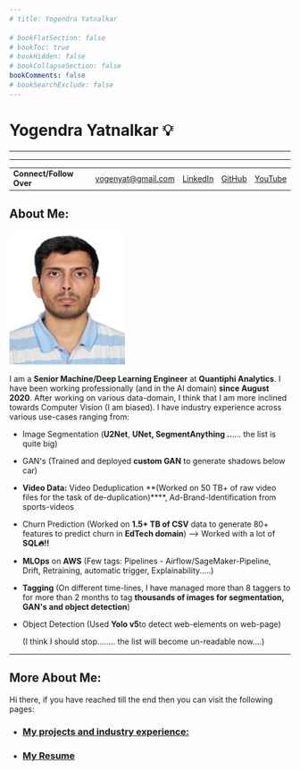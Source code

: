 ```yaml
---
# title: Yogendra Yatnalkar

# bookFlatSection: false
# bookToc: true
# bookHidden: false
# bookCollapseSection: false
bookComments: false
# bookSearchExclude: false
---
```


# Yogendra Yatnalkar 💡

---

---

||||| |
|-- | -- | -- | -- | -- |
| **Connect/Follow Over** | yogenyat@gmail.com | [LinkedIn](https://www.linkedin.com/in/yogendra-yatnalkar-2477b3148/) | [GitHub](https://github.com/yogendra-yatnalkar) | [YouTube](https://www.youtube.com/channel/UCBv-Hg0vmSRdiUSlWDbcTTg) |

## About Me:

![](index/dbe15eb43570e14c754478fe250f1003a321be0c.jpg)

I am a **Senior Machine/Deep Learning Engineer** at **Quantiphi Analytics**. I have been working professionally (and in the AI domain) **since August 2020**. After working on various data-domain, I think that I am more inclined towards Computer Vision (I am biased). I have industry experience across various use-cases ranging from: 

- Image Segmentation (**U2Net**, **UNet, SegmentAnything ..**.... the list is quite big)

- GAN's (Trained and deployed **custom GAN** to generate shadows below car)

- **Video Data:** Video Deduplication **(Worked on 50 TB+ of raw video files for the task of de-duplication)****, Ad-Brand-Identification from sports-videos

- Churn Prediction (Worked on **1.5+ TB of CSV** data to generate 80+ features to predict churn in **EdTech domain**) --> Worked with a lot of **SQL🔥!!**

- **MLOps** on **AWS** (Few tags: Pipelines - Airflow/SageMaker-Pipeline, Drift, Retraining, automatic trigger, Explainability.....)

- **Tagging** (On different time-lines, I have managed more than 8 taggers to for more than 2 months to tag **thousands of images for segmentation, GAN's and object detection**)

- Object Detection (Used **Yolo v5**to detect web-elements on web-page)
  
  (I think I should stop........ the list will become un-readable now....)

---

## More About Me:

Hi there, if you have reached till the end then you can visit the following pages: 

- ### [My projects and industry experience:](more-about-me/my-projects-and-experience.html)
- ### [My Resume](/resume)